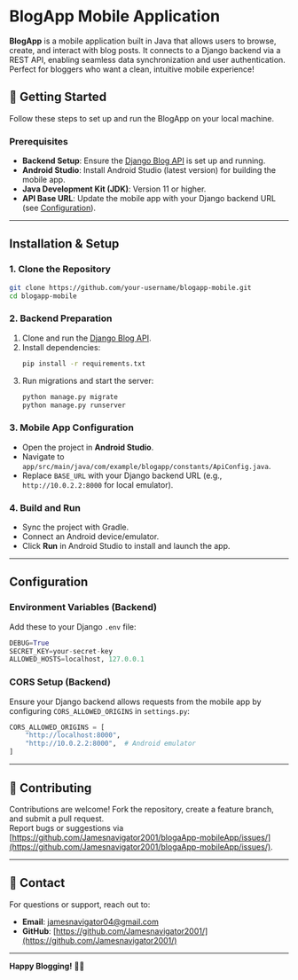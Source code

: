 
# BlogApp Mobile Application

**BlogApp** is a mobile application built in Java that allows users to browse, create, and interact with blog posts. It connects to a Django backend via a REST API, enabling seamless data synchronization and user authentication. Perfect for bloggers who want a clean, intuitive mobile experience!

## 🚀 Getting Started

Follow these steps to set up and run the BlogApp on your local machine.

### Prerequisites

- **Backend Setup**: Ensure the [Django Blog API](https://github.com/your-django-backend-repo) is set up and running.  
- **Android Studio**: Install Android Studio (latest version) for building the mobile app.  
- **Java Development Kit (JDK)**: Version 11 or higher.  
- **API Base URL**: Update the mobile app with your Django backend URL (see [Configuration](#configuration)).

---

## Installation & Setup

### 1. Clone the Repository
```bash
git clone https://github.com/your-username/blogapp-mobile.git
cd blogapp-mobile
```

### 2. Backend Preparation
1. Clone and run the [Django Blog API](https://github.com/Jamesnavigator2001/blogApp-backend).  
2. Install dependencies:
   ```bash
   pip install -r requirements.txt
   ```
3. Run migrations and start the server:
   ```bash
   python manage.py migrate
   python manage.py runserver
   ```
   
### 3. Mobile App Configuration
- Open the project in **Android Studio**.  
- Navigate to `app/src/main/java/com/example/blogapp/constants/ApiConfig.java`.  
- Replace `BASE_URL` with your Django backend URL (e.g., `http://10.0.2.2:8000` for local emulator).

### 4. Build and Run
- Sync the project with Gradle.  
- Connect an Android device/emulator.  
- Click **Run** in Android Studio to install and launch the app.

---

## Configuration

### Environment Variables (Backend)
Add these to your Django `.env` file:
```python
DEBUG=True
SECRET_KEY=your-secret-key
ALLOWED_HOSTS=localhost, 127.0.0.1
```

### CORS Setup (Backend)
Ensure your Django backend allows requests from the mobile app by configuring `CORS_ALLOWED_ORIGINS` in `settings.py`:
```python
CORS_ALLOWED_ORIGINS = [
    "http://localhost:8000",
    "http://10.0.2.2:8000",  # Android emulator
]
```

---

## 🤝 Contributing
Contributions are welcome! Fork the repository, create a feature branch, and submit a pull request.  
Report bugs or suggestions via [https://github.com/Jamesnavigator2001/blogaApp-mobileApp/issues/](https://github.com/Jamesnavigator2001/blogaApp-mobileApp/issues/).

---

## 📧 Contact
For questions or support, reach out to:  
- **Email**: [jamesnavigator04@gmail.com](jamesnavigator04@gmail.com)  
- **GitHub**: [https://github.com/Jamesnavigator2001/](https://github.com/Jamesnavigator2001/)

---

**Happy Blogging!** 📱✨
``` 
